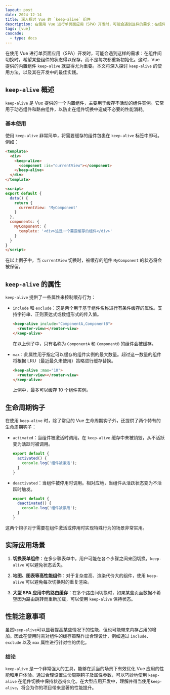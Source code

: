 ```yaml
---
layout: post
date: 2024-12-14
title: 深入探讨 Vue 的 `keep-alive` 组件
description: 在使用 Vue 进行单页面应用（SPA）开发时，可能会遇到这样的需求：在组件间切换时，希望某些组件的状态得以保存，而不是每次都重新初始化。这时，Vue 提供的内置组件 `keep-alive` 就显得尤为重要。本文将深入探讨 `keep-alive` 的使用方法，以及其在开发中的最佳实践。
tags: [vue]
cascade:
  - type: docs
---
```


在使用 Vue 进行单页面应用（SPA）开发时，可能会遇到这样的需求：在组件间切换时，希望某些组件的状态得以保存，而不是每次都重新初始化。这时，Vue 提供的内置组件 `keep-alive` 就显得尤为重要。本文将深入探讨 `keep-alive` 的使用方法，以及其在开发中的最佳实践。

## `keep-alive` 概述

`keep-alive` 是 Vue 提供的一个内置组件，主要用于缓存不活动的组件实例。它常用于动态组件和路由组件，以防止在组件切换中造成不必要的性能消耗。

### 基本使用

使用 `keep-alive` 非常简单，将需要缓存的组件包裹在 `keep-alive` 标签中即可。例如：

```html
<template>
  <div>
    <keep-alive>
      <component :is="currentView"></component>
    </keep-alive>
  </div>
</template>

<script>
export default {
  data() {
    return {
      currentView: 'MyComponent'
    }
  },
  components: {
    MyComponent: {
      template: '<div>这是一个需要缓存的组件</div>'
    }
  }
}
</script>
```

在以上例子中，当 `currentView` 切换时，被缓存的组件 `MyComponent` 的状态将会被保留。

## `keep-alive` 的属性

`keep-alive` 提供了一些属性来控制缓存行为：

- `include` 和 `exclude`：这是两个用于基于组件名称进行有条件缓存的属性。支持字符串、正则表达式或数组形式的传入值。
  
  ```html
  <keep-alive include="ComponentA,ComponentB">
    <router-view></router-view>
  </keep-alive>
  ```

  在以上例子中，只有名称为 `ComponentA` 和 `ComponentB` 的组件会被缓存。

- `max`：此属性用于指定可以缓存的组件实例的最大数量。超过这一数量的组件将根据 LRU（最近最久未使用）策略进行缓存替换。

  ```html
  <keep-alive :max="10">
    <router-view></router-view>
  </keep-alive>
  ```

  上例中，最多可以缓存 10 个组件实例。

## 生命周期钩子

在使用 `keep-alive` 时，除了常见的 Vue 生命周期钩子外，还提供了两个特有的生命周期钩子：

- `activated`：当组件被激活时调用。在 `keep-alive` 缓存中未被销毁，从不活跃变为活跃时被调用。
  
  ```javascript
  export default {
    activated() {
      console.log('组件被激活');
    }
  }
  ```

- `deactivated`：当组件被停用时调用。相对应地，当组件从活跃状态变为不活跃时触发。

  ```javascript
  export default {
    deactivated() {
      console.log('组件被停用');
    }
  }
  ```

这两个钩子对于需要在组件激活或停用时实现特殊行为的场景非常实用。

## 实际应用场景

1. **切换表单组件**：在多步骤表单中，用户可能在各个步骤之间来回切换，`keep-alive` 可以避免状态丢失。

2. **地图、图表等高性能组件**：对于复杂度高、渲染代价大的组件，使用 `keep-alive` 可以避免每次切换时的重复渲染。

3. **大型 SPA 应用中的路由缓存**：在多个路由间切换时，如果某些页面数据不希望因为路由跳转而重新加载，可以使用 `keep-alive` 保持状态。

## 性能注意事项

虽然`keep-alive`可以显著提高某些情况下的性能，但也可能带来内存占用的增加。因此在使用时需对组件的缓存策略作出合理设计，例如通过 `include`、`exclude` 以及 `max` 属性进行针对性的优化。

### 结论

`keep-alive` 是一个非常强大的工具，能够在适当的场景下有效优化 Vue 应用的性能和用户体验。通过合理设置生命周期钩子及属性参数，可以巧妙地使用 `keep-alive` 在组件切换中保持状态持久化。在大型应用开发中，理解并得当使用`keep-alive`，将会为你的项目带来显著的性能提升。